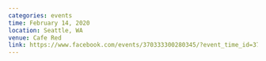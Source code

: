 ```yaml
---
categories: events
time: February 14, 2020
location: Seattle, WA
venue: Cafe Red
link: https://www.facebook.com/events/370333300280345/?event_time_id=370333330280342
---
```

